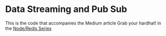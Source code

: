 Data Streaming and Pub Sub
==========================

This is the code that accompanies the Medium article Grab your hardhat! in the [Node/Redis Series](https://medium.com/@stockholmux/the-node-redis-series-e812085c917f)